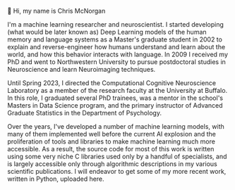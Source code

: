 👋 Hi, my name is Chris McNorgan

I'm a machine learning researcher and neuroscientist. I started developing (what would be later known as) Deep Learning models of the human memory and language systems as a Master's graduate student in 2002 to explain and reverse-engineer how humans understand and learn about the world, and how this behavior interacts with language. In 2009 I received my PhD and went to Northwestern University to pursue postdoctoral studies in Neuroscience and learn Neuroimaging techniques.

Until Spring 2023, I directed the Computational Cognitive Neuroscience Laboratory as a member of the research faculty at the University at Buffalo. In this role, I graduated several PhD trainees, was a mentor in the school's Masters in Data Science program, and the primary instructor of Advanced Graduate Statistics in the Department of Psychology.

Over the years, I've developed a number of machine learning models, with many of them implemented well before the current AI explosion and the proliferation of tools and libraries to make machine learning much more accessible. As a result, the source code for most of this work is written using some very niche C libraries used only by a handful of specialists, and is largely accessible only through algorithmic descriptions in my various scientific publications. I will endeavor to get some of my more recent work, written in Python, uploaded here.

<!---
cmcnorgan/cmcnorgan is a ✨ special ✨ repository because its `README.md` (this file) appears on your GitHub profile.
You can click the Preview link to take a look at your changes.
--->
